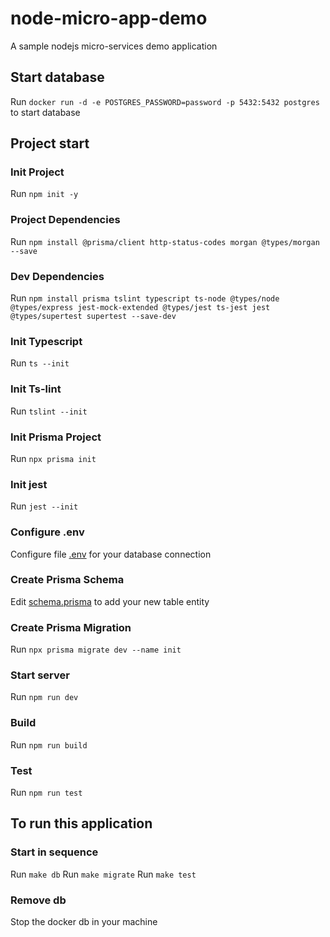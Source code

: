 # node-micro-app-demo

A sample nodejs micro-services demo application

## Start database

Run `docker run -d -e POSTGRES_PASSWORD=password -p 5432:5432 postgres` to start database

## Project start

### Init Project

Run `npm init -y`

### Project Dependencies

Run `npm install @prisma/client http-status-codes morgan @types/morgan --save`

### Dev Dependencies

Run `npm install prisma tslint typescript ts-node @types/node @types/express jest-mock-extended @types/jest ts-jest jest @types/supertest supertest --save-dev`

### Init Typescript

Run `ts --init`

### Init Ts-lint

Run `tslint --init`

### Init Prisma Project

Run `npx prisma init`

### Init jest

Run `jest --init`

### Configure .env

Configure file [.env](product-app/.env) for your database connection

### Create Prisma Schema

Edit [schema.prisma](product-app/prisma/schema.prisma) to add your new table entity

### Create Prisma Migration

Run `npx prisma migrate dev --name init`

### Start server

Run `npm run dev`

### Build

Run `npm run build`

### Test

Run `npm run test`

## To run this application

### Start in sequence

Run `make db`
Run `make migrate`
Run `make test`

### Remove db

Stop the docker db in your machine
